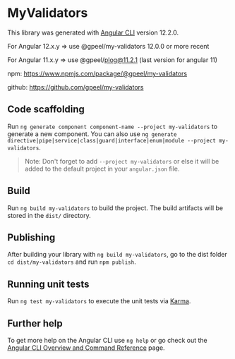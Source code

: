 # MyValidators

This library was generated with [Angular CLI](https://github.com/angular/angular-cli) version 12.2.0.

For Angular 12.x.y => use @gpeel/my-validators 12.0.0 or more recent

For Angular 11.x.y => use @gpeel/plog@11.2.1 (last version for angular 11)

npm: https://www.npmjs.com/package/@gpeel/my-validators

github: https://github.com/gpeel/my-validators

## Code scaffolding

Run `ng generate component component-name --project my-validators` to generate a new component. You can also
use `ng generate directive|pipe|service|class|guard|interface|enum|module --project my-validators`.
> Note: Don't forget to add `--project my-validators` or else it will be added to the default project in your `angular.json` file.

## Build

Run `ng build my-validators` to build the project. The build artifacts will be stored in the `dist/` directory.

## Publishing

After building your library with `ng build my-validators`, go to the dist folder `cd dist/my-validators` and
run `npm publish`.

## Running unit tests

Run `ng test my-validators` to execute the unit tests via [Karma](https://karma-runner.github.io).

## Further help

To get more help on the Angular CLI use `ng help` or go check out
the [Angular CLI Overview and Command Reference](https://angular.io/cli) page.
